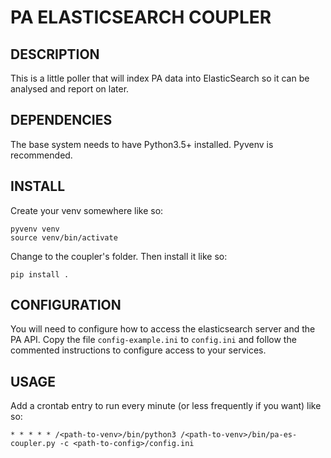 PA ELASTICSEARCH COUPLER
========================

## DESCRIPTION
This is a little poller that will index PA data into ElasticSearch so it can be
analysed and report on later.

## DEPENDENCIES
The base system needs to have Python3.5+ installed. Pyvenv is recommended.

## INSTALL
Create your venv somewhere like so:

```
pyvenv venv
source venv/bin/activate
```

Change to the coupler's folder. Then install it like so:

```
pip install .
```

## CONFIGURATION
You will need to configure how to access the elasticsearch server and the PA API.
Copy the file `config-example.ini` to `config.ini` and follow the commented
instructions to configure access to your services.

## USAGE
Add a crontab entry to run every minute (or less frequently if you want) like so:

```
* * * * * /<path-to-venv>/bin/python3 /<path-to-venv>/bin/pa-es-coupler.py -c <path-to-config>/config.ini
```
